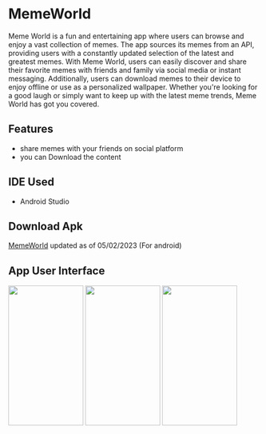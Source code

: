 # MemeWorld

Meme World is a fun and entertaining app where users can browse and enjoy a vast collection of memes. The app sources its memes from an API, providing users with a constantly updated selection of the latest and greatest memes. With Meme World, users can easily discover and share their favorite memes with friends and family via social media or instant messaging. Additionally, users can download memes to their device to enjoy offline or use as a personalized wallpaper. Whether you're looking for a good laugh or simply want to keep up with the latest meme trends, Meme World has got you covered.


## Features
- share memes with your friends on social platform
- you can Download the content 

## IDE Used 
- Android Studio

## Download Apk
[MemeWorld](https://github.com/UJAIR-SHAHA/MemeWorld/releases/download/v1/MemeWorld.apk) 
updated as of 05/02/2023 (For android)

## App User Interface

<p float = "left">
<img src="https://user-images.githubusercontent.com/107527307/216882435-1a9bdccc-6afd-4135-934c-8784f03e91e5.png" width="150" height="280">
<img src="https://user-images.githubusercontent.com/107527307/216882502-d329527a-6a63-4d35-9e32-6360fc5524fe.png" width="150" height="280">
<img src="https://user-images.githubusercontent.com/107527307/216882587-c4596880-81de-433f-aec4-859367f211c4.png" width="150" height="280">
  </p>

